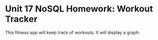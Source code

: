 # Unit 17 NoSQL Homework: Workout Tracker

This fitness app will keep track of workouts. It will display a graph.
